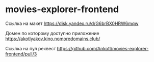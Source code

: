 # movies-explorer-frontend



Ссылка на макет https://disk.yandex.ru/d/G6brBX0HRW6mqw


Домен по которому доступно приложение  https://akotlyakov.kino.nomoredomains.club/


Ссылка на пул реквест https://github.com/Ankotl/movies-explorer-frontend/pull/3